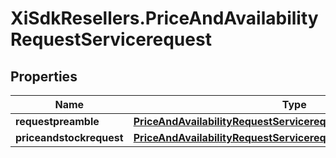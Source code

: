 # XiSdkResellers.PriceAndAvailabilityRequestServicerequest

## Properties

Name | Type | Description | Notes
------------ | ------------- | ------------- | -------------
**requestpreamble** | [**PriceAndAvailabilityRequestServicerequestRequestpreamble**](PriceAndAvailabilityRequestServicerequestRequestpreamble.md) |  | [optional] 
**priceandstockrequest** | [**PriceAndAvailabilityRequestServicerequestPriceandstockrequest**](PriceAndAvailabilityRequestServicerequestPriceandstockrequest.md) |  | [optional] 


